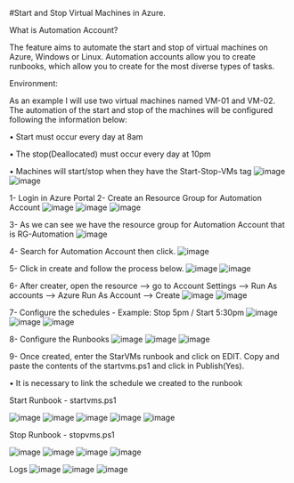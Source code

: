 #Start and Stop Virtual Machines in Azure.

What is Automation Account?

The feature aims to automate the start and stop of virtual machines on Azure, Windows or Linux.
Automation accounts allow you to create runbooks, which allow you to create for the most diverse types of tasks.


Environment:

As an example I will use two virtual machines named VM-01 and VM-02.
The automation of the start and stop of the machines will be configured following the information below:

• Start must occur every day at 8am

• The stop(Deallocated) must occur every day at 10pm

• Machines will start/stop when they have the Start-Stop-VMs tag
![image](https://user-images.githubusercontent.com/99050138/191828152-f6cf658f-e535-45c8-a2b0-b0e512c84425.png)
![image](https://user-images.githubusercontent.com/99050138/191839186-3fba484b-ec72-4185-bd9f-02088b66b6eb.png)

1- Login in Azure Portal
2- Create an Resource Group for Automation Account
![image](https://user-images.githubusercontent.com/99050138/191829416-a7854ee2-8962-438d-8504-bb09d5428f0c.png)
![image](https://user-images.githubusercontent.com/99050138/191829874-d7acce7a-ef4b-44f2-b66f-3ae840840907.png)
![image](https://user-images.githubusercontent.com/99050138/191830045-8cbef497-63a0-4a9f-b3da-4b376e553927.png)

3- As we can see we have the resource group for Automation Account that is RG-Automation
![image](https://user-images.githubusercontent.com/99050138/191830420-0c37ea34-3036-4344-836d-0dac3ea5b5ea.png)

4- Search for Automation Account then click.
![image](https://user-images.githubusercontent.com/99050138/191830715-f064734c-f8cc-409a-ae80-1bbfb4308d2f.png)

5- Click in create and follow the process below.
![image](https://user-images.githubusercontent.com/99050138/191830895-21c1534a-48c6-4f25-af00-dbc3b17192ad.png)
![image](https://user-images.githubusercontent.com/99050138/191831180-3d4deedc-410a-4a82-b4fa-e9e6f55f88d9.png)

6- After creater, open the resource --> go to Account Settings --> Run As accounts --> Azure Run As Account --> Create
![image](https://user-images.githubusercontent.com/99050138/191832277-61e42d43-544d-47b1-8e71-1493e83103ef.png)
![image](https://user-images.githubusercontent.com/99050138/191832677-0bdb5025-fca2-4d94-abb5-a992d06bf652.png)

7- Configure the schedules - Example: Stop 5pm / Start 5:30pm
![image](https://user-images.githubusercontent.com/99050138/191834160-31c24ea9-10f6-4974-8614-f04a3afff2ce.png)
![image](https://user-images.githubusercontent.com/99050138/191834375-ff1bec2c-d11e-4c07-92db-23c056289a4d.png)
![image](https://user-images.githubusercontent.com/99050138/191834431-18d2d61f-bdbd-4e59-bf52-998184f31d2b.png)

8- Configure the Runbooks
![image](https://user-images.githubusercontent.com/99050138/191834607-2290d9b9-8501-4804-8a13-b24d26bd5c5d.png)
![image](https://user-images.githubusercontent.com/99050138/191834890-d09fa1ef-80db-4629-aaf0-27139b0c65c4.png)
![image](https://user-images.githubusercontent.com/99050138/191835095-bd864355-9ba5-4c4c-9fb2-2adafd43834b.png)

9- Once created, enter the StarVMs runbook and click on EDIT. Copy and paste the contents of the startvms.ps1 and click in Publish(Yes).

• It is necessary to link the schedule we created to the runbook

Start Runbook - startvms.ps1

![image](https://user-images.githubusercontent.com/99050138/191836163-b28e5af6-33d1-4be6-9575-69b93f7685b5.png)
![image](https://user-images.githubusercontent.com/99050138/191836347-b03af704-b308-4742-a101-7bc5233162c5.png)
![image](https://user-images.githubusercontent.com/99050138/191837252-ea7c8245-001f-4b1b-8041-c8ba0e1b08c4.png)
![image](https://user-images.githubusercontent.com/99050138/191837322-9073b32d-bc75-4539-90f1-788f7f63caca.png)
![image](https://user-images.githubusercontent.com/99050138/191837420-001d2f7f-18f2-418c-9e16-deac52e5d138.png)

Stop Runbook - stopvms.ps1

![image](https://user-images.githubusercontent.com/99050138/191836555-1236ba3d-490a-4f9b-bcac-fad837ec5e9e.png)
![image](https://user-images.githubusercontent.com/99050138/191836775-8a48c039-573f-44e0-90c1-e7b53aab5d74.png)
![image](https://user-images.githubusercontent.com/99050138/191837620-275435be-4847-486b-a496-65aae4154d79.png)
![image](https://user-images.githubusercontent.com/99050138/191837708-89612ba0-a86c-4b16-bb8c-139c20662545.png)

Logs
![image](https://user-images.githubusercontent.com/99050138/191840267-60c1bc48-26a4-4011-80c0-689f168bf1db.png)
![image](https://user-images.githubusercontent.com/99050138/191845475-6a05066c-b2e8-4938-8ae3-c081999b9872.png)
![image](https://user-images.githubusercontent.com/99050138/191845595-735907b9-0fc4-459f-ae65-d316fb666077.png)















